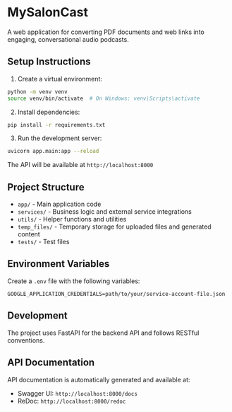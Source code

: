 # MySalonCast

A web application for converting PDF documents and web links into engaging, conversational audio podcasts.

## Setup Instructions

1. Create a virtual environment:
```bash
python -m venv venv
source venv/bin/activate  # On Windows: venv\Scripts\activate
```

2. Install dependencies:
```bash
pip install -r requirements.txt
```

3. Run the development server:
```bash
uvicorn app.main:app --reload
```

The API will be available at `http://localhost:8000`

## Project Structure

- `app/` - Main application code
- `services/` - Business logic and external service integrations
- `utils/` - Helper functions and utilities
- `temp_files/` - Temporary storage for uploaded files and generated content
- `tests/` - Test files

## Environment Variables

Create a `.env` file with the following variables:
```
GOOGLE_APPLICATION_CREDENTIALS=path/to/your/service-account-file.json
```

## Development

The project uses FastAPI for the backend API and follows RESTful conventions.

## API Documentation

API documentation is automatically generated and available at:
- Swagger UI: `http://localhost:8000/docs`
- ReDoc: `http://localhost:8000/redoc`
